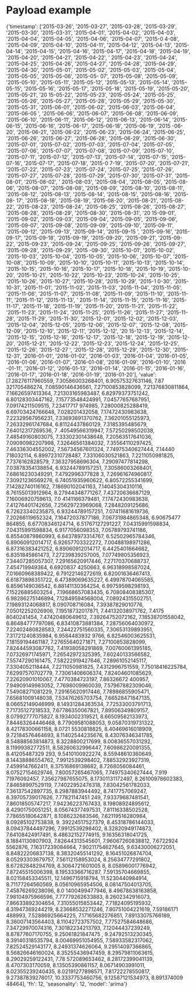 # Payload example

{'timestamp': ['2015-03-26', '2015-03-27', '2015-03-28', '2015-03-29', '2015-03-30', '2015-03-31', '2015-04-01', '2015-04-02', '2015-04-03', '2015-04-04', '2015-04-05', '2015-04-06', '2015-04-07', '2015-0
4-08', '2015-04-09', '2015-04-10', '2015-04-11', '2015-04-12', '2015-04-13', '2015-04-14', '2015-04-15', '2015-04-16', '2015-04-17', '2015-04-18', '2015-04-19', '2015-04-20', '2015-04-21', '2015-04-22', '
2015-04-23', '2015-04-24', '2015-04-25', '2015-04-26', '2015-04-27', '2015-04-28', '2015-04-29', '2015-04-30', '2015-05-01', '2015-05-02', '2015-05-03', '2015-05-04', '2015-05-05', '2015-05-06', '2015-05-
07', '2015-05-08', '2015-05-09', '2015-05-10', '2015-05-11', '2015-05-12', '2015-05-13', '2015-05-14', '2015-05-15', '2015-05-16', '2015-05-17', '2015-05-18', '2015-05-19', '2015-05-20', '2015-05-21', '20
15-05-22', '2015-05-23', '2015-05-24', '2015-05-25', '2015-05-26', '2015-05-27', '2015-05-28', '2015-05-29', '2015-05-30', '2015-05-31', '2015-06-01', '2015-06-02', '2015-06-03', '2015-06-04', '2015-06-05
', '2015-06-06', '2015-06-07', '2015-06-08', '2015-06-09', '2015-06-10', '2015-06-11', '2015-06-12', '2015-06-13', '2015-06-14', '2015-06-15', '2015-06-16', '2015-06-17', '2015-06-18', '2015-06-19', '2015
-06-20', '2015-06-21', '2015-06-22', '2015-06-23', '2015-06-24', '2015-06-25', '2015-06-26', '2015-06-27', '2015-06-28', '2015-06-29', '2015-06-30', '2015-07-01', '2015-07-02', '2015-07-03', '2015-07-04',
 '2015-07-05', '2015-07-06', '2015-07-07', '2015-07-08', '2015-07-09', '2015-07-10', '2015-07-11', '2015-07-12', '2015-07-13', '2015-07-14', '2015-07-15', '2015-07-16', '2015-07-17', '2015-07-18', '2015-0
7-19', '2015-07-20', '2015-07-21', '2015-07-22', '2015-07-23', '2015-07-24', '2015-07-25', '2015-07-26', '2015-07-27', '2015-07-28', '2015-07-29', '2015-07-30', '2015-07-31', '2015-08-01', '2015-08-02', '
2015-08-03', '2015-08-04', '2015-08-05', '2015-08-06', '2015-08-07', '2015-08-08', '2015-08-09', '2015-08-10', '2015-08-11', '2015-08-12', '2015-08-13', '2015-08-14', '2015-08-15', '2015-08-16', '2015-08-
17', '2015-08-18', '2015-08-19', '2015-08-20', '2015-08-21', '2015-08-22', '2015-08-23', '2015-08-24', '2015-08-25', '2015-08-26', '2015-08-27', '2015-08-28', '2015-08-29', '2015-08-30', '2015-08-31', '20
15-09-01', '2015-09-02', '2015-09-03', '2015-09-04', '2015-09-05', '2015-09-06', '2015-09-07', '2015-09-08', '2015-09-09', '2015-09-10', '2015-09-11', '2015-09-12', '2015-09-13', '2015-09-14', '2015-09-15
', '2015-09-16', '2015-09-17', '2015-09-18', '2015-09-19', '2015-09-20', '2015-09-21', '2015-09-22', '2015-09-23', '2015-09-24', '2015-09-25', '2015-09-26', '2015-09-27', '2015-09-28', '2015-09-29', '2015
-09-30', '2015-10-01', '2015-10-02', '2015-10-03', '2015-10-04', '2015-10-05', '2015-10-06', '2015-10-07', '2015-10-08', '2015-10-09', '2015-10-10', '2015-10-11', '2015-10-13', '2015-10-14', '2015-10-15',
 '2015-10-16', '2015-10-17', '2015-10-18', '2015-10-19', '2015-10-20', '2015-10-21', '2015-10-22', '2015-10-23', '2015-10-24', '2015-10-25', '2015-10-26', '2015-10-27', '2015-10-28', '2015-10-29', '2015-1
0-30', '2015-10-31', '2015-11-01', '2015-11-02', '2015-11-03', '2015-11-04', '2015-11-05', '2015-11-06', '2015-11-07', '2015-11-08', '2015-11-09', '2015-11-10', '2015-11-11', '2015-11-12', '2015-11-13', '
2015-11-14', '2015-11-15', '2015-11-16', '2015-11-17', '2015-11-18', '2015-11-19', '2015-11-20', '2015-11-21', '2015-11-22', '2015-11-23', '2015-11-24', '2015-11-25', '2015-11-26', '2015-11-27', '2015-11-
28', '2015-11-29', '2015-11-30', '2015-12-01', '2015-12-02', '2015-12-03', '2015-12-04', '2015-12-05', '2015-12-06', '2015-12-07', '2015-12-08', '2015-12-09', '2015-12-10', '2015-12-11', '2015-12-12', '20
15-12-13', '2015-12-14', '2015-12-15', '2015-12-16', '2015-12-17', '2015-12-18', '2015-12-19', '2015-12-20', '2015-12-21', '2015-12-22', '2015-12-23', '2015-12-24', '2015-12-25', '2015-12-26', '2015-12-27
', '2015-12-28', '2015-12-29', '2015-12-30', '2015-12-31', '2016-01-01', '2016-01-02', '2016-01-03', '2016-01-04', '2016-01-05', '2016-01-06', '2016-01-07', '2016-01-08', '2016-01-09', '2016-01-10', '2016
-01-11', '2016-01-12', '2016-01-13', '2016-01-14', '2016-01-15', '2016-01-16', '2016-01-17', '2016-01-18', '2016-01-19', '2016-01-20'], 'value': [7.28276117960559, 7.30586003268401, 6.90575327631146, 7.87
321705486274, 7.08590146436561, 7.27100853828099, 7.21376830811864, 7.16626597413364, 7.21303165983487, 6.82979373751242, 6.80128303447162, 7.15773548424991, 7.04577657687951, 7.09174211509515, 7.23417717
974985, 7.28000825288419, 6.69703424766648, 7.028201432058, 7.17472430983638, 7.22329567956231, 7.33693691370762, 7.36201055125973, 7.26332961747684, 6.81124437860129, 7.3185395485679, 7.64012317269536, 7
.40549566319947, 7.57250298502038, 7.48549160803075, 7.33302301438648, 7.20563517641036, 7.09090982207998, 7.32646561384032, 7.35564110297425, 7.46336304552002, 7.56734567601324, 7.74975340627444, 7.14440
718032114, 6.89972310728487, 7.33106030521863, 7.2211050981825, 7.7376162828579, 7.36327958696304, 7.29097477814298, 7.03878354138854, 6.93244789157251, 7.30586003268401, 7.68616230349291, 7.4792996377828
3, 7.26961674960817, 7.30921236569276, 6.74051935960622, 6.80572255341699, 7.14282740116162, 7.18690102041163, 7.14045304310116, 8.76155013912964, 8.27944348771267, 7.43720636687129, 7.16006920759613, 7.0
4141166379481, 7.17472430983638, 7.41276401742656, 7.25629723969068, 7.2848209125686, 6.72623340235875, 6.93244789157251, 7.07411681619736, 7.20266119652324, 7.16472037877186, 7.06731984865348, 6.90675477
864855, 6.67708346124714, 6.51767127291227, 7.04315991598834, 7.04315991598834, 6.9177056098353, 7.05789793741186, 6.85540879860993, 6.64378973314767, 6.52502965784346, 6.89060912014717, 6.92657703322272,
 7.00488198971286, 6.87316383421252, 6.89060912014717, 6.4425401664682, 6.8351845861473, 7.27239839257005, 7.07749805356923, 7.34407285057307, 7.29165620917446, 7.27170370688737, 7.454719949364, 6.6920837
4250663, 6.96318998587024, 7.01660968389422, 6.79122146272619, 6.82001636467413, 6.61873898351722, 6.47389069635227, 6.49978704065585, 6.8596149036542, 6.88141130364254, 6.99759598298193, 7.15226885603254
, 7.19668657083435, 6.70808408385307, 6.98286275146894, 7.12849594568004, 7.08924315502751, 7.19893124068817, 8.090708716084, 7.39387829010776, 7.05012252026906, 7.19518732017871, 7.44132038971762, 7.4175
8040241454, 7.47420480649612, 7.39264752072162, 7.18538701558042, 6.86484777797086, 6.83410873881384, 7.28756064030972, 7.22402480828583, 7.24422751560335, 7.30653139893951, 7.31721240835984, 6.9584483932
9766, 6.82546003625531, 7.18159194461187, 7.27655640271871, 7.27100853828099, 7.82444593087762, 7.41938058291869, 7.00760061395185, 7.07326971745971, 7.26542972325395, 7.60240133566582, 7.55747290161475, 
7.58222919427646, 7.28961052145117, 7.3304052118444, 7.2211050981825, 7.4312996751559, 7.75018416225784, 7.62997570702779, 7.73061406606374, 7.82404601085629, 7.22620901010067, 7.4770384723197, 7.86326672
400957, 7.94909149983052, 7.7698009960039, 7.57967882309046, 7.54908271081229, 7.29165620917446, 7.78986855905471, 7.65681009148038, 7.53476265703754, 7.66528471847135, 8.06652149046999, 8.14931284363534,
 7.72533003791713, 7.71735127218533, 7.67786350067821, 7.89506349809157, 8.07992777075827, 8.1934002319521, 8.66509582133973, 7.84463264446468, 8.77909581088053, 9.05870319731322, 8.42178300661158, 8.0721
5530818825, 8.40469616018909, 9.72184576464693, 8.11402544235676, 8.43076346341785, 8.54888563814873, 8.3228800217699, 8.00836557031292, 8.11999382772511, 8.58260632996447, 7.60986220091355, 8.41205487329
293, 9.5410100922274, 8.55948610360649, 8.14438886554762, 7.9912539298402, 7.88532923927319, 7.4599147662411, 8.37516869138682, 8.7268056084461, 8.07527154629746, 7.80057265467065, 7.74975340627444, 7.919
71976092457, 7.35627987655075, 8.17301131172497, 8.26100978602383, 7.84658997529119, 7.74022952476318, 7.83042561782033, 7.36137542897735, 8.2987883944492, 8.7417757069247, 8.39705739017626, 7.77821147451
249, 7.93379687481541, 7.86018505747217, 7.94236223767433, 8.19808924895612, 8.42901750051251, 8.05674377497531, 7.81116338502528, 7.78655180642871, 8.1086232683546, 7.62119516280984, 8.09285102753838, 9.
39224517527379, 8.45318786144033, 8.09437844497296, 7.9912539298402, 8.32820949174873, 7.64108424917491, 8.48632152774915, 9.16356318041725, 8.18841130807903, 7.82644313545601, 7.96067260838812, 7.6722924
5562876, 7.16317239084664, 7.90211754627645, 9.63430006272051, 8.84822206837138, 8.38320455141292, 8.16451026874704, 8.05293303679757, 7.56112158953024, 8.25634777291802, 8.67282848294769, 8.3064721601005
8, 8.05896001776942, 7.87245515006398, 8.19533366716287, 7.59135704669855, 8.02158453345511, 12.1496715918794, 11.5230440984914, 8.71177264560569, 8.05610965954506, 8.08147504013705, 7.45876269238096, 8.0
1400499477946, 8.49678638163858, 7.98104975966596, 7.77779262633883, 8.2602342916073, 7.86633892304654, 7.31055015853442, 7.71824095195932, 8.31947369244219, 8.23668532271246, 7.80751004221619, 7.59186171
488993, 7.52886925664225, 7.17165682276851, 7.89133075766189, 8.36007143564403, 8.11042723757502, 7.77527584648686, 7.34729970074316, 7.30182234213793, 7.12044437239249, 8.87877607170755, 9.25061821847475
, 9.24792513230345, 8.39140318535794, 8.00469951054955, 7.58933582317062, 7.82524529143177, 8.24931374626064, 9.29514097366865, 8.56826646160024, 8.35255436947459, 8.29579811063615, 8.29029259122431, 7.78
572089653462, 8.28172399041139, 8.4707303170059, 8.13505390861157, 8.06714903991011, 8.02355239240435, 8.02191277898571, 7.81722278550817, 9.27387839278017, 10.3337753460756, 9.12587121534973, 8.891374009
48464], 'fh': 12, 'seasonality': 12, 'model': 'arima'}
